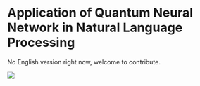 ﻿# Application of Quantum Neural Network in Natural Language Processing

No English version right now, welcome to contribute.

<a href="https://gitee.com/mindspore/docs/blob/master/tutorials/training/source_en/advanced_use/qnn_for_nlp.md" target="_blank"><img src="../_static/logo_source.png"></a>
